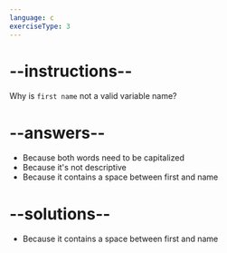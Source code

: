 ```yaml
---
language: c
exerciseType: 3
---
```


# --instructions--

Why is `first name` not a valid variable name?

# --answers--

- Because both words need to be capitalized
- Because it's not descriptive
- Because it contains a space between first and name

# --solutions--

- Because it contains a space between first and name
